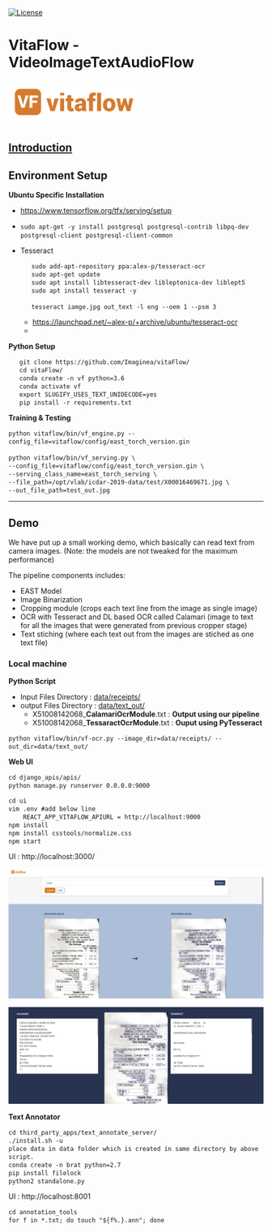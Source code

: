 [![License](https://img.shields.io/badge/license-Apache%202.0-blue.svg)](https://github.com/imaginea/vitaflow/blob/master/LICENSE)


# VitaFlow - VideoImageTextAudioFlow
 ![](vitaflow-logo.png)

## [Introduction](what_is_vitaflow.md)

## Environment Setup

**Ubuntu Specific Installation**
- https://www.tensorflow.org/tfx/serving/setup
- `sudo apt-get -y install postgresql postgresql-contrib libpq-dev postgresql-client postgresql-client-common`
- Tesseract
    ```
       sudo add-apt-repository ppa:alex-p/tesseract-ocr 
       sudo apt-get update
       sudo apt install libtesseract-dev libleptonica-dev liblept5
       sudo apt install tesseract -y
  
       tesseract iamge.jpg out_text -l eng --oem 1 --psm 3
    ```
  
    - https://launchpad.net/~alex-p/+archive/ubuntu/tesseract-ocr
    - 

**Python Setup**

```
   git clone https://github.com/Imaginea/vitaFlow/
   cd vitaFlow/
   conda create -n vf python=3.6
   conda activate vf
   export SLUGIFY_USES_TEXT_UNIDECODE=yes
   pip install -r requirements.txt
```


**Training & Testing**

```shell script
python vitaflow/bin/vf_engine.py --config_file=vitaflow/config/east_torch_version.gin

python vitaflow/bin/vf_serving.py \
--config_file=vitaflow/config/east_torch_version.gin \
--serving_class_name=east_torch_serving \
--file_path=/opt/vlab/icdar-2019-data/test/X00016469671.jpg \
--out_file_path=test_out.jpg
```

---------------------------------------------------------------------------------------------------------

## Demo  
We have put up a small working demo, which basically can read text from camera images. (Note: the models are not tweaked for the maximum performance)   

The pipeline components includes:   
 - EAST Model
 - Image Binarization 
 - Cropping module (crops each text line from the image as single image)
 - OCR with Tesseract and DL based OCR called Calamari  (image to text for all the images that were generated from previous cropper stage)
 - Text stiching (where each text out from the images are stiched as one text file)
 
### Local machine

**Python Script**  

- Input Files Directory : [data/receipts/](data/receipts/)
- output  Files Directory : [data/text_out/](data/text_out/)
  - X51008142068_**CalamariOcrModule**.txt : **Output using our pipeline**
  - X51008142068_**TessaractOcrModule**.txt : **Ouput using PyTesseract**
  
```
python vitaflow/bin/vf-ocr.py --image_dir=data/receipts/ --out_dir=data/text_out/
```

**Web UI**

```
cd django_apis/apis/
python manage.py runserver 0.0.0.0:9000
```


```
cd ui
vim .env #add below line
    REACT_APP_VITAFLOW_APIURL = http://localhost:9000
npm install
npm install csstools/normalize.css
npm start
```

UI : http://localhost:3000/

![](docs/images/demo1.png)

![](docs/images/demo2.png)


**Text Annotator**
```
cd third_party_apps/text_annotate_server/
./install.sh -u
place data in data folder which is created in same directory by above script.
conda create -n brat python=2.7
pip install filelock
python2 standalone.py
```

UI : http://localhost:8001

```shell script
cd annotation_tools
for f in *.txt; do touch "${f%.}.ann"; done
```


